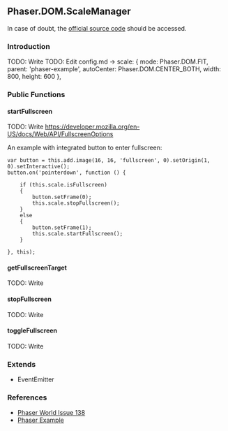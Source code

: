 ## Phaser.DOM.ScaleManager

In case of doubt, the [official source code](https://github.com/photonstorm/phaser) should be accessed.

### Introduction

TODO: Write
TODO: Edit config.md
-> scale: {
        mode: Phaser.DOM.FIT,
        parent: 'phaser-example',
        autoCenter: Phaser.DOM.CENTER_BOTH,
        width: 800,
        height: 600
    },

### Public Functions

#### startFullscreen
TODO: Write
https://developer.mozilla.org/en-US/docs/Web/API/FullscreenOptions

An example with integrated button to enter fullscreen:
```
var button = this.add.image(16, 16, 'fullscreen', 0).setOrigin(1, 0).setInteractive();
button.on('pointerdown', function () {

    if (this.scale.isFullscreen)
    {
        button.setFrame(0);
        this.scale.stopFullscreen();
    }
    else
    {
        button.setFrame(1);
        this.scale.startFullscreen();
    }

}, this);
```

#### getFullscreenTarget
TODO: Write

#### stopFullscreen
TODO: Write

#### toggleFullscreen
TODO: Write

### Extends

- EventEmitter

### References

- [Phaser World Issue 138](https://madmimi.com/p/85e7ad?pact=953842-149350630-9240020332-a0486ff55b3f455813db0a4a44dd2ebc5198d101)
- [Phaser Example](http://labs.phaser.io/100.html?src=src\scalemanager\full%20screen%20game.js&v=138)
